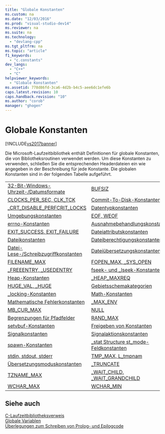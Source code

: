 ```yaml
---
title: "Globale Konstanten"
ms.custom: na
ms.date: "12/03/2016"
ms.prod: "visual-studio-dev14"
ms.reviewer: na
ms.suite: na
ms.technology: 
  - "devlang-cpp"
ms.tgt_pltfrm: na
ms.topic: "article"
f1_keywords: 
  - "c.constants"
dev_langs: 
  - "C++"
  - "C"
helpviewer_keywords: 
  - "Globale Konstanten"
ms.assetid: 778d86fd-3ca6-4d2b-b4c5-aee6dc1efe6b
caps.latest.revision: 10
caps.handback.revision: "10"
ms.author: "corob"
manager: "ghogen"
---
```

# Globale Konstanten
[!INCLUDE[vs2017banner](../assembler/inline/includes/vs2017banner.md)]

Die Microsoft\-Laufzeitbibliothek enthält Definitionen für globale Konstanten, die von Bibliotheksroutinen verwendet werden.  Um diese Konstanten zu verwenden, schließen Sie die entsprechenden Headerdateien ein wie angegeben in der Beschreibung für jede Konstante.  Die globalen Konstanten sind in der folgenden Tabelle aufgeführt.  
  
|||  
|-|-|  
|[32\-Bit\-Windows\-Uhrzeit\-\/Datumsformate](../c-runtime-library/32-bit-windows-time-date-formats.md)|[BUFSIZ](../c-runtime-library/bufsiz.md)|  
|[CLOCKS\_PER\_SEC, CLK\_TCK](../c-runtime-library/clocks-per-sec-clk-tck.md)|[Commit\-To\-Disk\-Konstanten](../c-runtime-library/commit-to-disk-constants.md)|  
|[\_CRT\_DISABLE\_PERFCRIT\_LOCKS](../c-runtime-library/crt-disable-perfcrit-locks.md)|[Datentypkonstanten](../c-runtime-library/data-type-constants.md)|  
|[Umgebungskonstanten](../c-runtime-library/environmental-constants.md)|[EOF, WEOF](../c-runtime-library/eof-weof.md)|  
|[errno\-Konstanten](../c-runtime-library/errno-constants.md)|[Ausnahmebehandlungskonstanten](../c-runtime-library/exception-handling-constants.md)|  
|[EXIT\_SUCCESS, EXIT\_FAILURE](../c-runtime-library/exit-success-exit-failure.md)|[Dateiattributskonstanten](../c-runtime-library/file-attribute-constants.md)|  
|[Dateikonstanten](../c-runtime-library/file-constants.md)|[Dateiberechtigungskonstanten](../c-runtime-library/file-permission-constants.md)|  
|[Datei\-Lese\-\/Schreibzugriffkonstanten](../c-runtime-library/file-read-write-access-constants.md)|[Dateiübersetzungskonstanten](../c-runtime-library/file-translation-constants.md)|  
|[FILENAME\_MAX](../c-runtime-library/filename-max.md)|[FOPEN\_MAX, \_SYS\_OPEN](../c-runtime-library/fopen-max-sys-open.md)|  
|[\_FREEENTRY, \_USEDENTRY](../c-runtime-library/freeentry-usedentry.md)|[fseek\- und \_lseek\-Konstanten](../c-runtime-library/fseek-lseek-constants.md)|  
|[Heap\-Konstanten](../c-runtime-library/heap-constants.md)|[\_HEAP\_MAXREQ](../c-runtime-library/heap-maxreq.md)|  
|[HUGE\_VAL, \_HUGE](../c-runtime-library/huge-val-huge.md)|[Gebietsschemakategorien](../c-runtime-library/locale-categories.md)|  
|[\_locking\-Konstanten](../c-runtime-library/locking-constants.md)|[Math\-Konstanten](../c-runtime-library/math-constants.md)|  
|[Mathematische Fehlerkonstanten](../c-runtime-library/math-error-constants.md)|[\_MAX\_ENV](../c-runtime-library/max-env.md)|  
|[MB\_CUR\_MAX](../c-runtime-library/mb-cur-max.md)|[NULL](../c-runtime-library/null-crt.md)|  
|[Begrenzungen für Pfadfelder](../c-runtime-library/path-field-limits.md)|[RAND\_MAX](../c-runtime-library/rand-max.md)|  
|[setvbuf\-Konstanten](../c-runtime-library/setvbuf-constants.md)|[Freigeben von Konstanten](../c-runtime-library/sharing-constants.md)|  
|[Signalkonstanten](../c-runtime-library/signal-constants.md)|[Signalaktionskonstanten](../c-runtime-library/signal-action-constants.md)|  
|[spawn\-Konstanten](../c-runtime-library/spawn-constants.md)|[\_stat Structure st\_mode\-Feldkonstanten](../c-runtime-library/stat-structure-st-mode-field-constants.md)|  
|[stdin, stdout, stderr](../c-runtime-library/stdin-stdout-stderr.md)|[TMP\_MAX, L\_tmpnam](../c-runtime-library/tmp-max-l-tmpnam.md)|  
|[Übersetzungsmoduskonstanten](../c-runtime-library/translation-mode-constants.md)|[\_TRUNCATE](../c-runtime-library/truncate.md)|  
|[TZNAME\_MAX](../c-runtime-library/tzname-max.md)|[\_WAIT\_CHILD, \_WAIT\_GRANDCHILD](../c-runtime-library/wait-child-wait-grandchild.md)|  
|[WCHAR\_MAX](../c-runtime-library/wchar-max.md)|[WCHAR\_MIN](../c-runtime-library/wchar-min.md)|  
  
## Siehe auch  
 [C\-Laufzeitbibliotheksverweis](../c-runtime-library/c-run-time-library-reference.md)   
 [Globale Variablen](../c-runtime-library/global-variables.md)   
 [Überlegungen zum Schreiben von Prolog\- und Epilogcode](../cpp/considerations-for-writing-prolog-epilog-code.md)